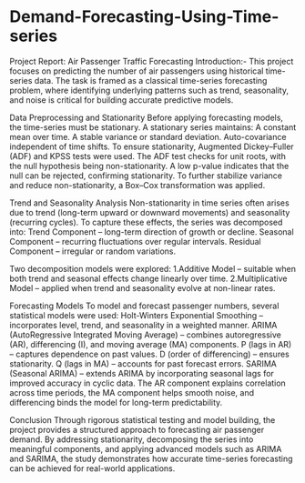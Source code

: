 # Demand-Forecasting-Using-Time-series
Project Report: Air Passenger Traffic Forecasting
Introduction:-
This project focuses on predicting the number of air passengers using historical time-series data. The task is framed as a classical time-series forecasting problem, where identifying underlying patterns such as trend, seasonality, and noise is critical for building accurate predictive models.

Data Preprocessing and Stationarity
Before applying forecasting models, the time-series must be stationary. A stationary series maintains:
A constant mean over time.
A stable variance or standard deviation.
Auto-covariance independent of time shifts.
To ensure stationarity, Augmented Dickey–Fuller (ADF) and KPSS tests were used. The ADF test checks for unit roots, with the null hypothesis being non-stationarity. A low p-value indicates that the null can be rejected, confirming stationarity. To further stabilize variance and reduce non-stationarity, a Box–Cox transformation was applied.

Trend and Seasonality Analysis
Non-stationarity in time series often arises due to trend (long-term upward or downward movements) and seasonality (recurring cycles). To capture these effects, the series was decomposed into:
Trend Component – long-term direction of growth or decline.
Seasonal Component – recurring fluctuations over regular intervals.
Residual Component – irregular or random variations.

Two decomposition models were explored:
1.Additive Model – suitable when both trend and seasonal effects change linearly over time.
2.Multiplicative Model – applied when trend and seasonality evolve at non-linear rates.

Forecasting Models
To model and forecast passenger numbers, several statistical models were used:
Holt-Winters Exponential Smoothing – incorporates level, trend, and seasonality in a weighted manner.
ARIMA (AutoRegressive Integrated Moving Average) – combines autoregressive (AR), differencing (I), and moving average (MA) components.
P (lags in AR) – captures dependence on past values.
D (order of differencing) – ensures stationarity.
Q (lags in MA) – accounts for past forecast errors.
SARIMA (Seasonal ARIMA) – extends ARIMA by incorporating seasonal lags for improved accuracy in cyclic data.
The AR component explains correlation across time periods, the MA component helps smooth noise, and differencing binds the model for long-term predictability.

Conclusion
Through rigorous statistical testing and model building, the project provides a structured approach to forecasting air passenger demand. By addressing stationarity, decomposing the series into meaningful components, and applying advanced models such as ARIMA and SARIMA, the study demonstrates how accurate time-series forecasting can be achieved for real-world applications.
